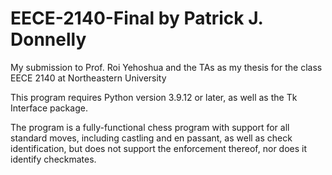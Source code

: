 # EECE-2140-Final by Patrick J. Donnelly
My submission to Prof. Roi Yehoshua and the TAs as my thesis for the class EECE 2140 at Northeastern University

This program requires Python version 3.9.12 or later, as well as the Tk Interface package.

The program is a fully-functional chess program with support for all standard moves, including castling and en passant,
as well as check identification, but does not support the enforcement thereof, nor does it identify checkmates.

